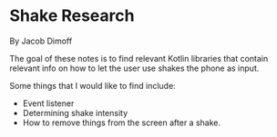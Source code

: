 # Shake Research
By Jacob Dimoff

The goal of these notes is to find relevant Kotlin libraries that contain relevant info on how to let the user use shakes the phone as input.
<!-- This source code will later be translated into a PDF for easier readability for users if needed. -->

Some things that I would like to find include:
- Event listener
- Determining shake intensity
- How to remove things from the screen after a shake.
